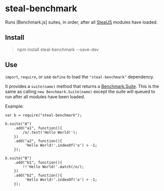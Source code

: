 # steal-benchmark

Runs  [Benchmark.js] suites, in order, after all [StealJS](http://stealjs.com) modules have loaded. 


## Install

> npm install steal-benchmark --save-dev

## Use

`import`, `require`, or use `define` to load the `"steal-benchmark"` dependency.

It provides a `suite(name)` method that returns a [Benchmark.Suite](http://benchmarkjs.com/docs#Suite).
This is the same as calling `new Benchmark.Suite(name)` except the suite will 
queued to run after all modules have been loaded.

Example:

```
var b = require("steal-benchmark");

b.suite("A")
	.add("a1", function(){
		/o/.test('Hello World!');
	})
	.add("a2", function(){
		 'Hello World!'.indexOf('o') > -1;
	});

b.suite("B")
	.add("b1", function(){
		!!'Hello World!'.match(/o/);
	})
	.add("b2", function(){
		 'Hello World!'.indexOf('o') > -1;
	});
```
